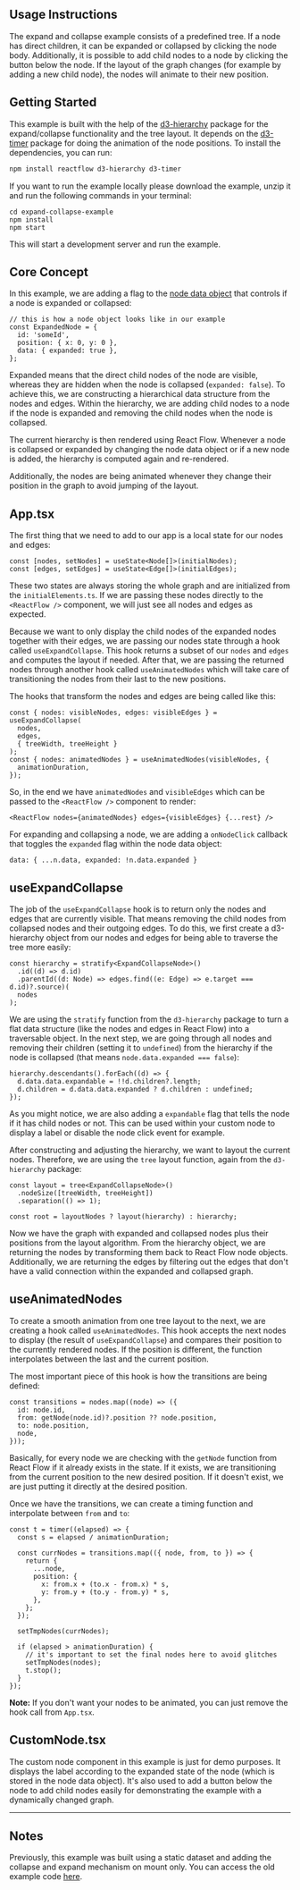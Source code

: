 ## Usage Instructions

The expand and collapse example consists of a predefined tree. If a node has direct children, it can be expanded or collapsed by clicking the node body. Additionally, it is possible to add child nodes to a node by clicking the button below the node. If the layout of the graph changes (for example by adding a new child node), the nodes will animate to their new position.

## Getting Started

This example is built with the help of the [d3-hierarchy](https://github.com/d3/d3-hierarchy) package for the expand/collapse functionality and the tree layout. It depends on the [d3-timer](https://github.com/d3/d3-timer) package for doing the animation of the node positions. To install the dependencies, you can run:

```sh
npm install reactflow d3-hierarchy d3-timer
```

If you want to run the example locally please download the example, unzip it and run the following commands in your terminal:

```
cd expand-collapse-example
npm install
npm start
```

This will start a development server and run the example.

## Core Concept

In this example, we are adding a flag to the [node data object](https://reactflow.dev/api-reference/types/node#data) that controls if a node is expanded or collapsed:

```tsx
// this is how a node object looks like in our example
const ExpandedNode = {
  id: 'someId',
  position: { x: 0, y: 0 },
  data: { expanded: true },
};
```

Expanded means that the direct child nodes of the node are visible, whereas they are hidden when the node is collapsed (`expanded: false`). To achieve this, we are constructing a hierarchical data structure from the nodes and edges. Within the hierarchy, we are adding child nodes to a node if the node is expanded and removing the child nodes when the node is collapsed.

The current hierarchy is then rendered using React Flow. Whenever a node is collapsed or expanded by changing the node data object or if a new node is added, the hierarchy is computed again and re-rendered.

Additionally, the nodes are being animated whenever they change their position in the graph to avoid jumping of the layout.

## App.tsx

The first thing that we need to add to our app is a local state for our nodes and edges:

```tsx
const [nodes, setNodes] = useState<Node[]>(initialNodes);
const [edges, setEdges] = useState<Edge[]>(initialEdges);
```

These two states are always storing the whole graph and are initialized from the `initialElements.ts`. If we are passing these nodes directly to the `<ReactFlow />` component, we will just see all nodes and edges as expected.

Because we want to only display the child nodes of the expanded nodes together with their edges, we are passing our nodes state through a hook called `useExpandCollapse`. This hook returns a subset of our `nodes` and `edges` and computes the layout if needed. After that, we are passing the returned nodes through another hook called `useAnimatedNodes` which will take care of transitioning the nodes from their last to the new positions.

The hooks that transform the nodes and edges are being called like this:

```tsx
const { nodes: visibleNodes, edges: visibleEdges } = useExpandCollapse(
  nodes,
  edges,
  { treeWidth, treeHeight }
);
const { nodes: animatedNodes } = useAnimatedNodes(visibleNodes, {
  animationDuration,
});
```

So, in the end we have `animatedNodes` and `visibleEdges` which can be passed to the `<ReactFlow />` component to render:

```tsx
<ReactFlow nodes={animatedNodes} edges={visibleEdges} {...rest} />
```

For expanding and collapsing a node, we are adding a `onNodeClick` callback that toggles the `expanded` flag within the node data object:

```tsx
data: { ...n.data, expanded: !n.data.expanded }
```

## useExpandCollapse

The job of the `useExpandCollapse` hook is to return only the nodes and edges that are currently visible. That means removing the child nodes from collapsed nodes and their outgoing edges. To do this, we first create a d3-hierarchy object from our nodes and edges for being able to traverse the tree more easily:

```tsx
const hierarchy = stratify<ExpandCollapseNode>()
  .id((d) => d.id)
  .parentId((d: Node) => edges.find((e: Edge) => e.target === d.id)?.source)(
  nodes
);
```

We are using the `stratify` function from the `d3-hierarchy` package to turn a flat data structure (like the nodes and edges in React Flow) into a traversable object. In the next step, we are going through all nodes and removing their children (setting it to `undefined`) from the hierarchy if the node is collapsed (that means `node.data.expanded === false`):

```tsx
hierarchy.descendants().forEach((d) => {
  d.data.data.expandable = !!d.children?.length;
  d.children = d.data.data.expanded ? d.children : undefined;
});
```

As you might notice, we are also adding a `expandable` flag that tells the node if it has child nodes or not. This can be used within your custom node to display a label or disable the node click event for example.

After constructing and adjusting the hierarchy, we want to layout the current nodes. Therefore, we are using the `tree` layout function, again from the `d3-hierarchy` package:

```tsx
const layout = tree<ExpandCollapseNode>()
  .nodeSize([treeWidth, treeHeight])
  .separation(() => 1);

const root = layoutNodes ? layout(hierarchy) : hierarchy;
```

Now we have the graph with expanded and collapsed nodes plus their positions from the layout algorithm. From the hierarchy object, we are returning the nodes by transforming them back to React Flow node objects. Additionally, we are returning the edges by filtering out the edges that don't have a valid connection within the expanded and collapsed graph.

## useAnimatedNodes

To create a smooth animation from one tree layout to the next, we are creating a hook called `useAnimatedNodes`. This hook accepts the next nodes to display (the result of `useExpandCollapse`) and compares their position to the currently rendered nodes. If the position is different, the function interpolates between the last and the current position.

The most important piece of this hook is how the transitions are being defined:

```tsx
const transitions = nodes.map((node) => ({
  id: node.id,
  from: getNode(node.id)?.position ?? node.position,
  to: node.position,
  node,
}));
```

Basically, for every node we are checking with the `getNode` function from React Flow if it already exists in the state. If it exists, we are transitioning from the current position to the new desired position. If it doesn't exist, we are just putting it directly at the desired position.

Once we have the transitions, we can create a timing function and interpolate between `from` and `to`:

```tsx
const t = timer((elapsed) => {
  const s = elapsed / animationDuration;

  const currNodes = transitions.map(({ node, from, to }) => {
    return {
      ...node,
      position: {
        x: from.x + (to.x - from.x) * s,
        y: from.y + (to.y - from.y) * s,
      },
    };
  });

  setTmpNodes(currNodes);

  if (elapsed > animationDuration) {
    // it's important to set the final nodes here to avoid glitches
    setTmpNodes(nodes);
    t.stop();
  }
});
```

**Note:** If you don't want your nodes to be animated, you can just remove the hook call from `App.tsx`.

## CustomNode.tsx

The custom node component in this example is just for demo purposes. It displays the label according to the expanded state of the node (which is stored in the node data object). It's also used to add a button below the node to add child nodes easily for demonstrating the example with a dynamically changed graph.

---

## Notes

Previously, this example was built using a static dataset and adding the collapse and expand mechanism on mount only. You can access the old example code [here](https://pro.reactflow.dev/examples/expand-collapse-deprecated).
